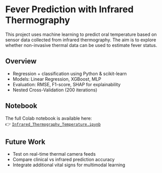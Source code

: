 # Fever Prediction with Infrared Thermography

This project uses machine learning to predict oral temperature based on sensor data collected from infrared thermography. The aim is to explore whether non-invasive thermal data can be used to estimate fever status.

## Overview

- Regression + classification using Python & scikit-learn  
- Models: Linear Regression, XGBoost, MLP  
- Evaluation: RMSE, F1-score, SHAP for explainability  
- Nested Cross-Validation (200 iterations)

## Notebook

The full Colab notebook is available here:  
👉 [`Infrared_Thermography_Temperature.ipynb`](./Infrared_Thermography_Temperature.ipynb)


## Future Work

- Test on real-time thermal camera feeds  
- Compare clinical vs infrared prediction accuracy  
- Integrate additional vital signs for multimodal learning

